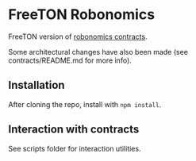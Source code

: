 # FreeTON Robonomics
FreeTON version of [robonomics contracts](https://github.com/airalab/robonomics_contracts).

Some architectural changes have also been made (see contracts/README.md for more info).

## Installation
After cloning the repo, install with `npm install`.

## Interaction with contracts
See scripts folder for interaction utilities.
